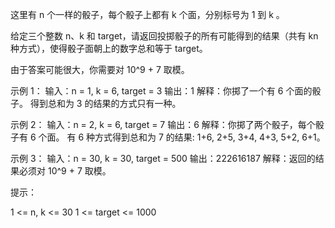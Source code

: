 这里有 n 个一样的骰子，每个骰子上都有 k 个面，分别标号为 1 到 k 。

给定三个整数 n、k 和 target，请返回投掷骰子的所有可能得到的结果（共有 kn 种方式），使得骰子面朝上的数字总和等于 target。

由于答案可能很大，你需要对 10^9 + 7 取模。

示例 1：
输入：n = 1, k = 6, target = 3
输出：1
解释：你掷了一个有 6 个面的骰子。
得到总和为 3 的结果的方式只有一种。

示例 2：
输入：n = 2, k = 6, target = 7
输出：6
解释：你掷了两个骰子，每个骰子有 6 个面。
有 6 种方式得到总和为 7 的结果: 1+6, 2+5, 3+4, 4+3, 5+2, 6+1。

示例 3：
输入：n = 30, k = 30, target = 500
输出：222616187
解释：返回的结果必须对 10^9 + 7 取模。

提示：

1 <= n, k <= 30
1 <= target <= 1000
